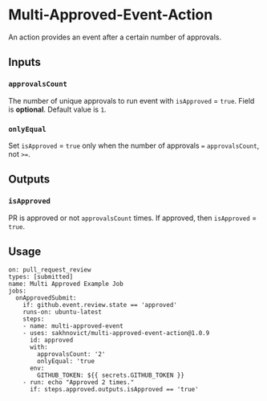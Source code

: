 # Multi-Approved-Event-Action

An action provides an event after a certain number of approvals.

## Inputs

### `approvalsCount`

The number of unique approvals to run event with `isApproved` = `true`.
Field is **optional**. Default value is `1`.

### `onlyEqual`

Set `isApproved` = `true` only when the number of approvals `=` `approvalsCount`, not `>=`.

## Outputs

### `isApproved`

PR is approved or not `approvalsCount` times. If approved, then `isApproved` = `true`.

## Usage

    on: pull_request_review
    types: [submitted]
    name: Multi Approved Example Job
    jobs:
      onApprovedSubmit:
        if: github.event.review.state == 'approved'
        runs-on: ubuntu-latest
        steps:
        - name: multi-approved-event
        - uses: sakhnovict/multi-approved-event-action@1.0.9
          id: approved
          with:
            approvalsCount: '2'
            onlyEqual: 'true
          env:
            GITHUB_TOKEN: ${{ secrets.GITHUB_TOKEN }}
        - run: echo "Approved 2 times."
          if: steps.approved.outputs.isApproved == 'true'
